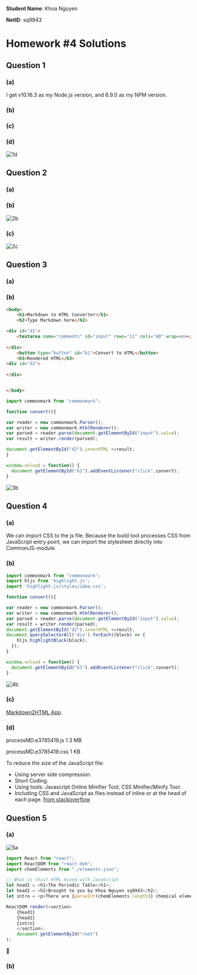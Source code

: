 **Student Name**:  Khoa Nguyen

**NetID**: sq9943

# Homework #4 Solutions

## Question 1 
### (a)

I get v10.16.3 as my Node.js version, and 6.9.0 as my NPM version.

### (b)

### (c)

### (d)

![1d](images/1d.png)

## Question 2
### (a)

### (b)

![2b](images/2b.png)

### (c)

![2c](images/2c.png)

## Question 3
### (a)

### (b)

```html
<body>
    <h1>Markdown to HTML Converter</h1>
  	<h2>Type Markdown here</h2>

<div id="d1">
	<textarea name="comments" id="input" rows="11" cols="80" wrap=on></textarea>
	
</div>
	<button type="button" id="b1">Convert to HTML</button>
	<h3>Rendered HTML</h3>
<div id="d2">
	
</div>


</body>
```

```javascript
import commonmark from "commonmark";

function convert(){

var reader = new commonmark.Parser();
var writer = new commonmark.HtmlRenderer();
var parsed = reader.parse(document.getElementById("input").value);
var result = writer.render(parsed);

document.getElementById("d2").innerHTML +=result;
}

window.onload = function() {
  document.getElementById("b1").addEventListener("click",convert);
}
```

![3b](images/3b.png)

## Question 4
### (a)

We can import CSS to the js file. Because the build tool processes CSS from JavaScript entry point, we can import the stylesheet directly into CommonJS-module.

### (b)

```javascript
import commonmark from "commonmark";
import hljs from 'highlight.js';
import 'highlight.js/styles/idea.css';

function convert(){

var reader = new commonmark.Parser();
var writer = new commonmark.HtmlRenderer();
var parsed = reader.parse(document.getElementById("input").value);
var result = writer.render(parsed);
document.getElementById("d2").innerHTML +=result;
document.querySelectorAll('div').forEach((block) => {
    hljs.highlightBlock(block);
  });
}

window.onload = function() {
  document.getElementById("b1").addEventListener("click",convert);
}
```

![4b](images/4b.png)

### (c)

[Markdown2HTML App](http://csweb01.csueastbay.edu/~sq9943/hw4/processMD.html).

### (d)

processMD.e3785419.js 1.3 MB

processMD.e3785419.css 1 KB

To reduce the size of the JavaScript file:
- Using server side compression.
- Short Coding.
- Using tools: Javascript Online Minifier Tool; CSS Minifier/Minify Tool.
- Including CSS and JavaScript as files instead of inline or at the head of each page.
[from stackoverflow](https://stackoverflow.com/questions/65491/what-is-the-best-method-to-reduce-the-size-of-my-javascript-and-css-files)

## Question 5
### (a) 

![5a](images/5a.png)

```javascript
import React from "react";
import ReactDOM from "react-dom";
import chemElements from "./elements.json";

// What is this? HTML mixed with JavaScript
let head1 = <h1>The Periodic Table</h1>;
let head2 = <h2>Brought to you by Khoa Nguyen sq9943</h2>;
let intro = <p>There are {parseInt(chemElements.length)} chemical elements.</p>;

ReactDOM.render(<section>
    {head1}
    {head2}
    {intro}
    </section>,
    document.getElementById("root")
);

```

### (b)


